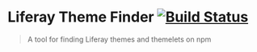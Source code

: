 # Liferay Theme Finder [![Build Status](https://travis-ci.org/Robert-Frampton/liferay-theme-finder.svg?branch=master)](https://travis-ci.org/Robert-Frampton/liferay-theme-finder)

> A tool for finding Liferay themes and themelets on npm